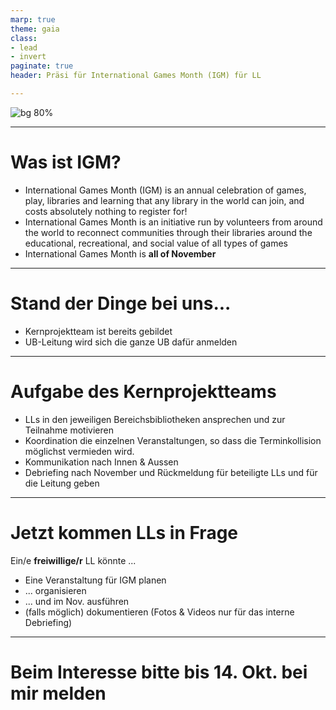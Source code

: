 ```yaml
---
marp: true
theme: gaia
class: 
- lead
- invert
paginate: true
header: Präsi für International Games Month (IGM) für LL

---
```



![bg 80%](https://games.ala.org/wp-content/uploads/IGM_Logo_Africa-Europe.png)


---

# Was ist IGM?
- International Games Month (IGM) is an annual celebration of games, play, libraries and learning that any library in the world can join, and costs absolutely nothing to register for!
- International Games Month is an initiative run by volunteers from around the world to reconnect communities through their libraries around the educational, recreational, and social value of all types of games
- International Games Month is __all of November__

---

# Stand der Dinge bei uns...
- Kernprojektteam ist bereits gebildet
- UB-Leitung wird sich die ganze UB dafür anmelden

---

# Aufgabe des Kernprojektteams
- LLs in den jeweiligen Bereichsbibliotheken ansprechen und zur Teilnahme motivieren
- Koordination die einzelnen Veranstaltungen, so dass die Terminkollision möglichst vermieden wird. 
- Kommunikation nach Innen & Aussen
- Debriefing nach November und Rückmeldung für beteiligte LLs und für die Leitung geben


---

# Jetzt kommen LLs in Frage
Ein/e __freiwillige/r__ LL könnte ...
- Eine Veranstaltung für IGM planen
- ... organisieren
- ... und im Nov. ausführen
- (falls möglich) dokumentieren (Fotos & Videos nur für das interne Debriefing) 

---

# Beim Interesse bitte __bis 14. Okt.__ bei mir melden